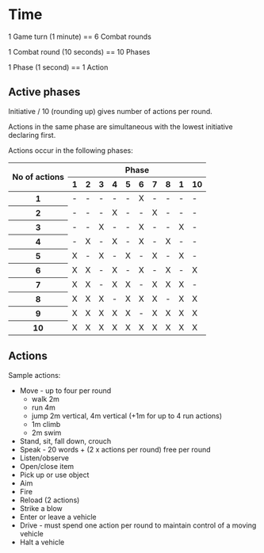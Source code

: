 # Time
1 Game turn (1 minute) == 6 Combat rounds

1 Combat round (10 seconds) == 10 Phases

1 Phase (1 second) == 1 Action

## Active phases
Initiative / 10 (rounding up) gives number of actions per round.

Actions in the same phase are simultaneous with the lowest initiative declaring first.

Actions occur in the following phases:

<table>
  <thead>
    <tr>
      <th rowspan="2" scope="col">No of actions</th>
      <th colspan="10">Phase</th>
    </tr>
    <tr>
      <th scope="col">1</th>
      <th scope="col">2</th>
      <th scope="col">3</th>
      <th scope="col">4</th>
      <th scope="col">5</th>
      <th scope="col">6</th>
      <th scope="col">7</th>
      <th scope="col">8</th>
      <th scope="col">1</th>
      <th scope="col">10</th>
    </tr>
  </thead>
  <tbody>
    <tr>
      <th scope="row">1</th>
      <td data-phase="1">-</td>
      <td data-phase="2">-</td>
      <td data-phase="3">-</td>
      <td data-phase="4">-</td>
      <td data-phase="5">-</td>
      <td data-phase="6">X</td>
      <td data-phase="7">-</td>
      <td data-phase="8">-</td>
      <td data-phase="9">-</td>
      <td data-phase="10">-</td>
    </tr>
    <tr>
      <th scope="row">2</th>
      <td data-phase="1">-</td>
      <td data-phase="2">-</td>
      <td data-phase="3">-</td>
      <td data-phase="4">X</td>
      <td data-phase="5">-</td>
      <td data-phase="6">-</td>
      <td data-phase="7">X</td>
      <td data-phase="8">-</td>
      <td data-phase="9">-</td>
      <td data-phase="10">-</td>
    </tr>
    <tr>
      <th scope="row">3</th>
      <td data-phase="1">-</td>
      <td data-phase="2">-</td>
      <td data-phase="3">X</td>
      <td data-phase="4">-</td>
      <td data-phase="5">-</td>
      <td data-phase="6">X</td>
      <td data-phase="7">-</td>
      <td data-phase="8">-</td>
      <td data-phase="9">X</td>
      <td data-phase="10">-</td>
    </tr>
    <tr>
      <th scope="row">4</th>
      <td data-phase="1">-</td>
      <td data-phase="2">X</td>
      <td data-phase="3">-</td>
      <td data-phase="4">X</td>
      <td data-phase="5">-</td>
      <td data-phase="6">X</td>
      <td data-phase="7">-</td>
      <td data-phase="8">X</td>
      <td data-phase="9">-</td>
      <td data-phase="10">-</td>
    </tr>
    <tr>
      <th scope="row">5</th>
      <td data-phase="1">X</td>
      <td data-phase="2">-</td>
      <td data-phase="3">X</td>
      <td data-phase="4">-</td>
      <td data-phase="5">X</td>
      <td data-phase="6">-</td>
      <td data-phase="7">X</td>
      <td data-phase="8">-</td>
      <td data-phase="9">X</td>
      <td data-phase="10">-</td>
    </tr>
    <tr>
      <th scope="row">6</th>
      <td data-phase="1">X</td>
      <td data-phase="2">X</td>
      <td data-phase="3">-</td>
      <td data-phase="4">X</td>
      <td data-phase="5">-</td>
      <td data-phase="6">X</td>
      <td data-phase="7">-</td>
      <td data-phase="8">X</td>
      <td data-phase="9">-</td>
      <td data-phase="10">X</td>
    </tr>
    <tr>
      <th scope="row">7</th>
      <td data-phase="1">X</td>
      <td data-phase="2">X</td>
      <td data-phase="3">-</td>
      <td data-phase="4">X</td>
      <td data-phase="5">X</td>
      <td data-phase="6">-</td>
      <td data-phase="7">X</td>
      <td data-phase="8">X</td>
      <td data-phase="9">X</td>
      <td data-phase="10">-</td>
    </tr>
    <tr>
      <th scope="row">8</th>
      <td data-phase="1">X</td>
      <td data-phase="2">X</td>
      <td data-phase="3">X</td>
      <td data-phase="4">-</td>
      <td data-phase="5">X</td>
      <td data-phase="6">X</td>
      <td data-phase="7">X</td>
      <td data-phase="8">-</td>
      <td data-phase="9">X</td>
      <td data-phase="10">X</td>
    </tr>
    <tr>
      <th scope="row">9</th>
      <td data-phase="1">X</td>
      <td data-phase="2">X</td>
      <td data-phase="3">X</td>
      <td data-phase="4">X</td>
      <td data-phase="5">X</td>
      <td data-phase="6">-</td>
      <td data-phase="7">X</td>
      <td data-phase="8">X</td>
      <td data-phase="9">X</td>
      <td data-phase="10">X</td>
    </tr>
    <tr>
      <th scope="row">10</th>
      <td data-phase="1">X</td>
      <td data-phase="2">X</td>
      <td data-phase="3">X</td>
      <td data-phase="4">X</td>
      <td data-phase="5">X</td>
      <td data-phase="6">X</td>
      <td data-phase="7">X</td>
      <td data-phase="8">X</td>
      <td data-phase="9">X</td>
      <td data-phase="10">X</td>
    </tr>
  </tbody>
</table>

## Actions
Sample actions:

 * Move - up to four per round
    * walk 2m
    * run 4m
    * jump 2m vertical, 4m vertical (+1m for up to 4 run actions)
    * 1m climb
    * 2m swim
 * Stand, sit, fall down, crouch
 * Speak - 20 words + (2 x actions per round) free per round
 * Listen/observe
 * Open/close item
 * Pick up or use object
 * Aim
 * Fire
 * Reload (2 actions)
 * Strike a blow
 * Enter or leave a vehicle
 * Drive - must spend one action per round to maintain control of a moving vehicle
 * Halt a vehicle
